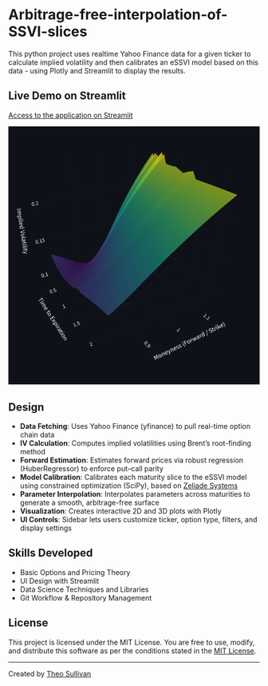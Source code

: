 # Arbitrage-free-interpolation-of-SSVI-slices 
This python project uses realtime Yahoo Finance data for a given ticker to calculate implied volatility and then calibrates an eSSVI model based on this data - using Plotly and Streamlit to display the results. 

## Live Demo on Streamlit
[Access to the application on Streamlit](https://arbitragefreessvi.streamlit.app/)

![eSSVI SPY Surface](SPY_Surface)

## Design
- **Data Fetching**: Uses Yahoo Finance (yfinance) to pull real-time option chain data
- **IV Calculation**: Computes implied volatilities using Brent’s root-finding method
- **Forward Estimation**: Estimates forward prices via robust regression (HuberRegressor) to enforce put–call parity
- **Model Calibration**: Calibrates each maturity slice to the eSSVI model using constrained optimization (SciPy), based on [Zeliade Systems](https://zeliade.com/ssvi-paper.pdf)
- **Parameter Interpolation**: Interpolates parameters across maturities to generate a smooth, arbitrage-free surface
- **Visualization**: Creates interactive 2D and 3D plots with Plotly
- **UI Controls**: Sidebar lets users customize ticker, option type, filters, and display settings

## Skills Developed
- Basic Options and Pricing Theory
- UI Design with Streamlit
- Data Science Techniques and Libraries
- Git Workflow & Repository Management

## License
This project is licensed under the MIT License. You are free to use, modify, and distribute this software as per the conditions stated in the [MIT License](https://opensource.org/licenses/MIT).

---

Created by [Theo Sullivan](https://www.linkedin.com/in/theo-sullivan-4b41ba32a/)

